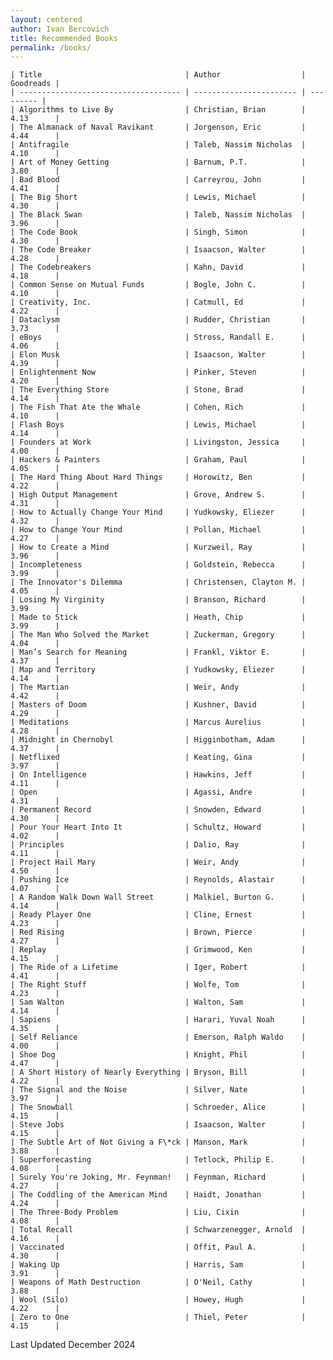 ```yaml
---
layout: centered
author: Ivan Bercovich
title: Recommended Books
permalink: /books/
---
```


    | Title                                | Author                  | Goodreads |
    | ------------------------------------ | ----------------------- | --------- |
    | Algorithms to Live By                | Christian, Brian        | 4.13      |
    | The Almanack of Naval Ravikant       | Jorgenson, Eric         | 4.44      |
    | Antifragile                          | Taleb, Nassim Nicholas  | 4.10      |
    | Art of Money Getting                 | Barnum, P.T.            | 3.80      |
    | Bad Blood                            | Carreyrou, John         | 4.41      |
    | The Big Short                        | Lewis, Michael          | 4.30      |
    | The Black Swan                       | Taleb, Nassim Nicholas  | 3.96      |
    | The Code Book                        | Singh, Simon            | 4.30      |
    | The Code Breaker                     | Isaacson, Walter        | 4.28      |
    | The Codebreakers                     | Kahn, David             | 4.18      |
    | Common Sense on Mutual Funds         | Bogle, John C.          | 4.10      |
    | Creativity, Inc.                     | Catmull, Ed             | 4.22      |
    | Dataclysm                            | Rudder, Christian       | 3.73      |
    | eBoys                                | Stross, Randall E.      | 4.06      |
    | Elon Musk                            | Isaacson, Walter        | 4.39      |
    | Enlightenment Now                    | Pinker, Steven          | 4.20      |
    | The Everything Store                 | Stone, Brad             | 4.14      |
    | The Fish That Ate the Whale          | Cohen, Rich             | 4.10      |
    | Flash Boys                           | Lewis, Michael          | 4.14      |
    | Founders at Work                     | Livingston, Jessica     | 4.00      |
    | Hackers & Painters                   | Graham, Paul            | 4.05      |
    | The Hard Thing About Hard Things     | Horowitz, Ben           | 4.22      |
    | High Output Management               | Grove, Andrew S.        | 4.31      |
    | How to Actually Change Your Mind     | Yudkowsky, Eliezer      | 4.32      |
    | How to Change Your Mind              | Pollan, Michael         | 4.27      |
    | How to Create a Mind                 | Kurzweil, Ray           | 3.96      |
    | Incompleteness                       | Goldstein, Rebecca      | 3.99      |
    | The Innovator's Dilemma              | Christensen, Clayton M. | 4.05      |
    | Losing My Virginity                  | Branson, Richard        | 3.99      |
    | Made to Stick                        | Heath, Chip             | 3.99      |
    | The Man Who Solved the Market        | Zuckerman, Gregory      | 4.04      |
    | Man’s Search for Meaning             | Frankl, Viktor E.       | 4.37      |
    | Map and Territory                    | Yudkowsky, Eliezer      | 4.14      |
    | The Martian                          | Weir, Andy              | 4.42      |
    | Masters of Doom                      | Kushner, David          | 4.29      |
    | Meditations                          | Marcus Aurelius         | 4.28      |
    | Midnight in Chernobyl                | Higginbotham, Adam      | 4.37      |
    | Netflixed                            | Keating, Gina           | 3.97      |
    | On Intelligence                      | Hawkins, Jeff           | 4.11      |
    | Open                                 | Agassi, Andre           | 4.31      |
    | Permanent Record                     | Snowden, Edward         | 4.30      |
    | Pour Your Heart Into It              | Schultz, Howard         | 4.02      |
    | Principles                           | Dalio, Ray              | 4.11      |
    | Project Hail Mary                    | Weir, Andy              | 4.50      |
    | Pushing Ice                          | Reynolds, Alastair      | 4.07      |
    | A Random Walk Down Wall Street       | Malkiel, Burton G.      | 4.14      |
    | Ready Player One                     | Cline, Ernest           | 4.23      |
    | Red Rising                           | Brown, Pierce           | 4.27      |
    | Replay                               | Grimwood, Ken           | 4.15      |
    | The Ride of a Lifetime               | Iger, Robert            | 4.41      |
    | The Right Stuff                      | Wolfe, Tom              | 4.23      |
    | Sam Walton                           | Walton, Sam             | 4.14      |
    | Sapiens                              | Harari, Yuval Noah      | 4.35      |
    | Self Reliance                        | Emerson, Ralph Waldo    | 4.00      |
    | Shoe Dog                             | Knight, Phil            | 4.47      |
    | A Short History of Nearly Everything | Bryson, Bill            | 4.22      |
    | The Signal and the Noise             | Silver, Nate            | 3.97      |
    | The Snowball                         | Schroeder, Alice        | 4.15      |
    | Steve Jobs                           | Isaacson, Walter        | 4.15      |
    | The Subtle Art of Not Giving a F\*ck | Manson, Mark            | 3.88      |
    | Superforecasting                     | Tetlock, Philip E.      | 4.08      |
    | Surely You're Joking, Mr. Feynman!   | Feynman, Richard        | 4.27      |
    | The Coddling of the American Mind    | Haidt, Jonathan         | 4.24      |
    | The Three-Body Problem               | Liu, Cixin              | 4.08      |
    | Total Recall                         | Schwarzenegger, Arnold  | 4.16      |
    | Vaccinated                           | Offit, Paul A.          | 4.30      |
    | Waking Up                            | Harris, Sam             | 3.91      |
    | Weapons of Math Destruction          | O'Neil, Cathy           | 3.88      |
    | Wool (Silo)                          | Howey, Hugh             | 4.22      |
    | Zero to One                          | Thiel, Peter            | 4.15      |

Last Updated December 2024
